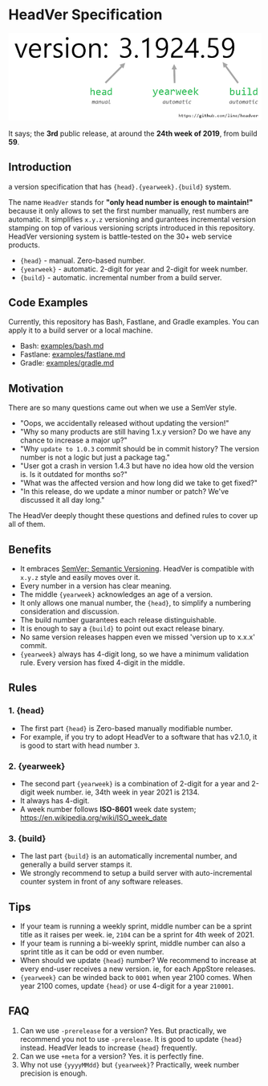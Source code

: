 # HeadVer Specification

![example](images/example.png)

It says; the **3rd** public release, at around the **24th week of 2019**, from build **59**.

## Introduction

a version specification that has `{head}.{yearweek}.{build}` system.

The name `HeadVer` stands for **"only head number is enough to maintain!"** because it only allows to set the first number manually, rest numbers are automatic. It simplifies `x.y.z` versioning and gurantees incremental version stamping on top of various versioning scripts introduced in this repository. HeadVer versioning system is battle-tested on the 30+ web service products.

- `{head}` - manual. Zero-based number.
- `{yearweek}` - automatic. 2-digit for year and 2-digit for week number.
- `{build}` - automatic. incremental number from a build server.

## Code Examples

Currently, this repository has Bash, Fastlane, and Gradle examples. You can apply it to a build server or a local machine.

- Bash: [examples/bash.md](examples/bash.md)
- Fastlane: [examples/fastlane.md](examples/fastlane.md)
- Gradle: [examples/gradle.md](examples/gradle.md)

## Motivation

There are so many questions came out when we use a SemVer style.
- "Oops, we accidentally released without updating the version!" 
- "Why so many products are still having 1.x.y version? Do we have any chance to increase a major up?"
- "Why `update to 1.0.3` commit should be in commit history? The version number is not a logic but just a package tag."
- "User got a crash in version 1.4.3 but have no idea how old the version is. Is it outdated for months so?"
- "What was the affected version and how long did we take to get fixed?"
- "In this release, do we update a minor number or patch? We've discussed it all day long."

The HeadVer deeply thought these questions and defined rules to cover up all of them.


## Benefits

- It embraces [SemVer; Semantic Versioning](https://github.com/semver/semver). HeadVer is compatible with `x.y.z` style and easily moves over it.
- Every number in a version has clear meaning.
- The middle `{yearweek}` acknowledges an age of a version.
- It only allows one manual number, the `{head}`, to simplify a numbering consideration and discussion.
- The build number guarantees each release distinguishable.
- It is enough to say a `{build}` to point out exact release binary.
- No same version releases happen even we missed 'version up to x.x.x' commit.
- `{yearweek}` always has 4-digit long, so we have a minimum validation rule. Every version has fixed 4-digit in the middle.

## Rules

### 1. {head}
- The first part `{head}` is Zero-based manually modifiable number.
- For example, if you try to adopt HeadVer to a software that has v2.1.0, it is good to start with head number `3`.

### 2. {yearweek}
- The second part `{yearweek}` is a combination of 2-digit for a year and 2-digit week number. ie, 34th week in year 2021 is 2134.
- It always has 4-digit.
- A week number follows **ISO-8601** week date system; https://en.wikipedia.org/wiki/ISO_week_date

### 3. {build}
- The last part `{build}` is an automatically incremental number, and generally a build server stamps it.
- We strongly recommend to setup a build server with auto-incremental counter system in front of any software releases.

## Tips
- If your team is running a weekly sprint, middle number can be a sprint title as it raises per week. ie, `2104` can be a sprint for 4th week of 2021.
- If your team is running a bi-weekly sprint, middle number can also a sprint title as it can be odd or even number.
- When should we update `{head}` number? We recommend to increase at every end-user receives a new version. ie, for each AppStore releases.
- `{yearweek}` can be winded back to `0001` when year 2100 comes. When year 2100 comes, update `{head}` or use 4-digit for a year `210001`.

## FAQ
1. Can we use `-prerelease` for a version? Yes. But practically, we recommend you not to use `-prerelease`. It is good to update `{head}` instead. HeadVer leads to increase `{head}` frequently.
1. Can we use `+meta` for a version? Yes. it is perfectly fine.
1. Why not use `{yyyyMMdd}` but `{yearweek}`? Practically, week number precision is enough.
